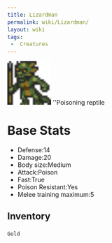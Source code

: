 ```yaml
---
title: Lizardman
permalink: wiki/Lizardman/
layout: wiki
tags:
 -  Creatures
---
```


<img src="lizardman.png" title="fig:lizardman.png" alt="lizardman.png" width="100" />
''Poisoning reptile

Base Stats
==========

-   Defense:14
-   Damage:20
-   Body size:Medium
-   Attack:Poison
-   Fast:True
-   Poison Resistant:Yes
-   Melee training maximum:5

Inventory
---------

`Gold`
